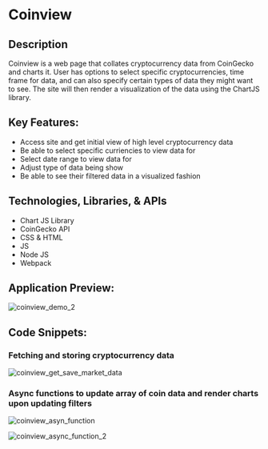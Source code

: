 # Coinview

## Description

Coinview is a web page that collates cryptocurrency data from CoinGecko and charts it. User has options to select specific cryptocurrencies, time frame for data, and can also specify certain types of data they might want to see. The site will then render a visualization of the data using the ChartJS library.

## Key Features:
- Access site and get initial view of high level cryptocurrency data
- Be able to select specific curriencies to view data for
- Select date range to view data for
- Adjust type of data being show
- Be able to see their filtered data in a visualized fashion


## Technologies, Libraries, & APIs
- Chart JS Library
- CoinGecko API
- CSS & HTML
- JS
- Node JS
- Webpack

## Application Preview:

![coinview_demo_2](https://user-images.githubusercontent.com/82901917/188788879-045e888c-8ef8-46a1-9582-a3cdf9fa11ad.gif)


## Code Snippets:

### Fetching and storing cryptocurrency data

![coinview_get_save_market_data](https://user-images.githubusercontent.com/82901917/188786253-66d25bd2-46c8-42fc-8f06-ba322805f06a.png)

### Async functions to update array of coin data and render charts upon updating filters

![coinview_asyn_function](https://user-images.githubusercontent.com/82901917/188787884-bf68c7ec-ed0c-4ebe-8ed1-3ce1312c0edb.png)

![coinview_async_function_2](https://user-images.githubusercontent.com/82901917/188787902-168a24cc-76b1-43e7-98c2-6eb58eec6d6f.png)






